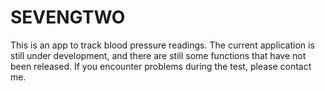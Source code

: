 # SEVENGTWO
This is an app to track blood pressure readings. The current application is still under development, and there are still some functions that have not been released. If you encounter problems during the test, please contact me.
